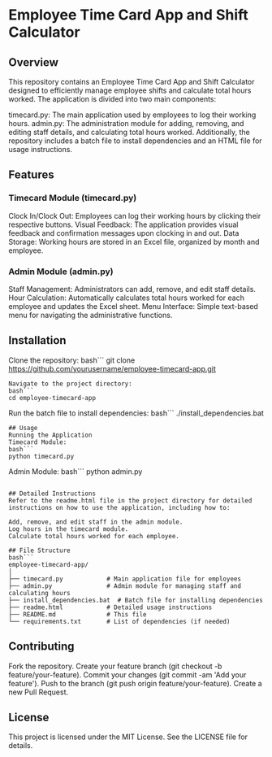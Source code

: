 # Employee Time Card App and Shift Calculator
## Overview
This repository contains an Employee Time Card App and Shift Calculator designed to efficiently manage employee shifts and calculate total hours worked. The application is divided into two main components:

timecard.py: The main application used by employees to log their working hours.
admin.py: The administration module for adding, removing, and editing staff details, and calculating total hours worked.
Additionally, the repository includes a batch file to install dependencies and an HTML file for usage instructions.

## Features
### Timecard Module (timecard.py)
Clock In/Clock Out: Employees can log their working hours by clicking their respective buttons.
Visual Feedback: The application provides visual feedback and confirmation messages upon clocking in and out.
Data Storage: Working hours are stored in an Excel file, organized by month and employee.
### Admin Module (admin.py)
Staff Management: Administrators can add, remove, and edit staff details.
Hour Calculation: Automatically calculates total hours worked for each employee and updates the Excel sheet.
Menu Interface: Simple text-based menu for navigating the administrative functions.

## Installation
Clone the repository:
bash```
git clone https://github.com/yourusername/employee-timecard-app.git
```
Navigate to the project directory:
bash```
cd employee-timecard-app
```
Run the batch file to install dependencies:
bash```
./install_dependencies.bat
```
## Usage
Running the Application
Timecard Module:
bash```
python timecard.py
```

Admin Module:
bash```
python admin.py
```

## Detailed Instructions
Refer to the readme.html file in the project directory for detailed instructions on how to use the application, including how to:

Add, remove, and edit staff in the admin module.
Log hours in the timecard module.
Calculate total hours worked for each employee.

## File Structure
bash```
employee-timecard-app/
│
├── timecard.py            # Main application file for employees
├── admin.py               # Admin module for managing staff and calculating hours
├── install_dependencies.bat  # Batch file for installing dependencies
├── readme.html            # Detailed usage instructions
├── README.md              # This file
└── requirements.txt       # List of dependencies (if needed)
```
## Contributing
Fork the repository.
Create your feature branch (git checkout -b feature/your-feature).
Commit your changes (git commit -am 'Add your feature').
Push to the branch (git push origin feature/your-feature).
Create a new Pull Request.
## License
This project is licensed under the MIT License. See the LICENSE file for details.


